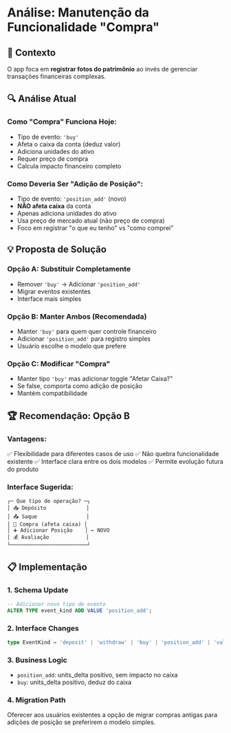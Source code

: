 # Análise: Manutenção da Funcionalidade "Compra"

## 🎯 Contexto
O app foca em **registrar fotos do patrimônio** ao invés de gerenciar transações financeiras complexas.

## 🔍 Análise Atual

### Como "Compra" Funciona Hoje:
- Tipo de evento: `'buy'`
- Afeta o caixa da conta (deduz valor)
- Adiciona unidades do ativo
- Requer preço de compra
- Calcula impacto financeiro completo

### Como Deveria Ser "Adição de Posição":
- Tipo de evento: `'position_add'` (novo)
- **NÃO afeta caixa** da conta
- Apenas adiciona unidades do ativo
- Usa preço de mercado atual (não preço de compra)
- Foco em registrar "o que eu tenho" vs "como comprei"

## 💡 Proposta de Solução

### Opção A: Substituir Completamente
- Remover `'buy'` → Adicionar `'position_add'`
- Migrar eventos existentes
- Interface mais simples

### Opção B: Manter Ambos (Recomendada)
- Manter `'buy'` para quem quer controle financeiro
- Adicionar `'position_add'` para registro simples
- Usuário escolhe o modelo que prefere

### Opção C: Modificar "Compra"
- Manter tipo `'buy'` mas adicionar toggle "Afetar Caixa?"
- Se false, comporta como adição de posição
- Mantém compatibilidade

## 🏆 Recomendação: Opção B

### Vantagens:
✅ Flexibilidade para diferentes casos de uso
✅ Não quebra funcionalidade existente
✅ Interface clara entre os dois modelos
✅ Permite evolução futura do produto

### Interface Sugerida:
```
┌─ Que tipo de operação? ─┐
│ 📥 Depósito             │
│ 📤 Saque                │
│ 🛒 Compra (afeta caixa) │
│ ➕ Adicionar Posição    │ ← NOVO
│ 💰 Avaliação            │
└─────────────────────────┘
```

## 📋 Implementação

### 1. Schema Update
```sql
-- Adicionar novo tipo de evento
ALTER TYPE event_kind ADD VALUE 'position_add';
```

### 2. Interface Changes
```typescript
type EventKind = 'deposit' | 'withdraw' | 'buy' | 'position_add' | 'valuation'
```

### 3. Business Logic
- `position_add`: units_delta positivo, sem impacto no caixa
- `buy`: units_delta positivo, deduz do caixa

### 4. Migration Path
Oferecer aos usuários existentes a opção de migrar compras antigas para adições de posição se preferirem o modelo simples.